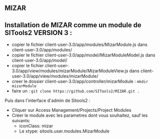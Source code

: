MIZAR
---

Installation de MIZAR comme un module de SITools2 VERSION 3 :
---

* copier le fichier client-user-3.0/app/modules/MizarModule.js dans client-user-3.0/app/modules/
* copier le fichier client-user-3.0/app/model/MizarModuleModel.js  dans client-user-3.0/app/model/
* copier le fichier client-user-3.0/app/view/modules/mizarModule/MizarModuleView.js dans client-user-3.0/app/view/modules/mizarModule/
* creer le dossier client-user-3.0/app/controller/mizarModule : `mkdir mizarModule`
* faire un : `git clone https://github.com/SITools2/MIZAR.git .`

Puis dans l'interface d'admin de Sitools2 :
* Cliquer sur Access Management/Projects/Project Modules
* Créer le module avec les parametres dont vous souhaitez, sauf les suivants:
    * iconClass: mizar
    * Le xtype: sitools.user.modules.MizarModule
